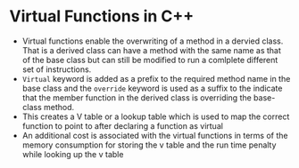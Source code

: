 # Virtual Functions in C++


* Virtual functions enable the overwriting of a method in a dervied class. That is a derived class can have a method with the same name as that of the base class 
but can still be modified to run a comlplete different set of instructions. 
* `Virtual` keyword is added as a prefix to the required method name in the base class and the `override` keyword is used as a suffix to the indicate that the member function 
in the derived class is overriding the base-class method.
* This creates a V table or a lookup table which is used to map the correct function to point to after declaring a function as virtual
* An additional cost is associated with the virtual functions in terms of the memory consumption for storing the v table and the run time penalty while looking up the v table
